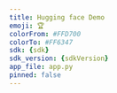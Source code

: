 ```yaml
---
title: Hugging face Demo
emoji: 🏆
colorFrom: #FFD700
colorTo: #FF6347
sdk: {sdk}
sdk_version: {sdkVersion}
app_file: app.py
pinned: false
---
```

